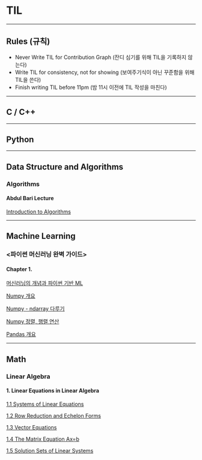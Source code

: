 # TIL

***

## Rules (규칙)
* Never Write TIL for Contribution Graph (잔디 심기를 위해 TIL을 기록하지 않는다)
* Write TIL for consistency, not for showing (보여주기식이 아닌 꾸준함을 위해 TIL을 쓴다)
* Finish writing TIL before 11pm (밤 11시 이전에 TIL 작성을 마친다)

***

## C / C++

***

## Python

***

## Data Structure and Algorithms

### Algorithms

#### Abdul Bari Lecture

[Introduction to Algorithms](https://velog.io/@charlieppark/Introduction-to-Algorithms)
  

***

## Machine Learning

### <파이썬 머신러닝 완벽 가이드>

#### Chapter 1.

[머신러닝의 개념과 파이썬 기반 ML](https://velog.io/@charlieppark/%ED%8C%8C%EC%9D%B4%EC%8D%AC-%EB%A8%B8%EC%8B%A0%EB%9F%AC%EB%8B%9D-%EC%99%84%EB%B2%BD-%EA%B0%80%EC%9D%B4%EB%93%9C-Chap-01.0102)

[Numpy 개요](https://velog.io/@charlieppark/NumPy-%EA%B0%9C%EC%9A%94)

[Numpy - ndarray 다루기](https://velog.io/@charlieppark/ndarray-%EB%8B%A4%EB%A3%A8%EA%B8%B0)

[Numpy 정렬, 행렬 연산](https://velog.io/@charlieppark/Numpy-%EC%A0%95%EB%A0%AC-%ED%96%89%EB%A0%AC-%EC%97%B0%EC%82%B0)

[Pandas 개요](https://velog.io/@charlieppark/Pandas-Overview)

***

## Math

### Linear Algebra

#### 1. Linear Equations in Linear Algebra

[1.1 Systems of Linear Equations](https://velog.io/@charlieppark/1.1-Systems-of-Linear-Equations)

[1.2 Row Reduction and Echelon Forms](https://velog.io/@charlieppark/1.2-Row-Reduction-and-Echelon-Forms)

[1.3 Vector Equations](https://velog.io/@charlieppark/1.3-Vector-Equations)

[1.4 The Matrix Equation Ax=b](https://velog.io/@charlieppark/1.4-The-Matrix-Equation-Axb)

[1.5 Solution Sets of Linear Systems](https://velog.io/@charlieppark/1.5-Solution-Sets-of-Linear-Systems)
